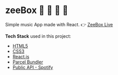 # zeeBox :musical_keyboard: :trumpet: :saxophone: :guitar:
Simple music App made with React.
:point_right: [ZeeBox Live](https://zeelib.com/projects/zee-box)

**Tech Stack** used in this project:

- [HTML5](https://developer.mozilla.org/en-US/docs/Web/HTML)
- [CSS3](https://developer.mozilla.org/en-US/docs/Glossary/CSS)
- [React.js](https://reactjs.org/)
- [Parcel Bundler](https://parceljs.org/)
- [Public API - Spotify](https://developer.spotify.com/documentation/web-api/)
